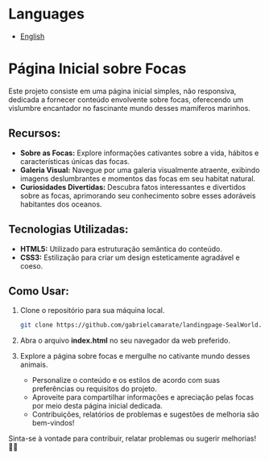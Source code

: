 # Languages
- [English](https://github.com/gabrielcamarate/landingpage-SealWorld/main/PT-BR-README.md)

# Página Inicial sobre Focas
Este projeto consiste em uma página inicial simples, não responsiva, dedicada a fornecer conteúdo envolvente sobre focas, oferecendo um vislumbre encantador no fascinante mundo desses mamíferos marinhos.

## Recursos:
- **Sobre as Focas:** Explore informações cativantes sobre a vida, hábitos e características únicas das focas.
- **Galeria Visual:** Navegue por uma galeria visualmente atraente, exibindo imagens deslumbrantes e momentos das focas em seu habitat natural.
- **Curiosidades Divertidas:** Descubra fatos interessantes e divertidos sobre as focas, aprimorando seu conhecimento sobre esses adoráveis habitantes dos oceanos.

## Tecnologias Utilizadas:
- **HTML5:** Utilizado para estruturação semântica do conteúdo.
- **CSS3:** Estilização para criar um design esteticamente agradável e coeso.

## Como Usar:
1. Clone o repositório para sua máquina local.

    ```bash
   git clone https://github.com/gabrielcamarate/landingpage-SealWorld.git
    ```

2. Abra o arquivo **index.html** no seu navegador da web preferido.
3. Explore a página sobre focas e mergulhe no cativante mundo desses animais.

   - Personalize o conteúdo e os estilos de acordo com suas preferências ou requisitos do projeto.
   - Aproveite para compartilhar informações e apreciação pelas focas por meio desta página inicial dedicada.
   - Contribuições, relatórios de problemas e sugestões de melhoria são bem-vindos!

Sinta-se à vontade para contribuir, relatar problemas ou sugerir melhorias! 🌊✨
